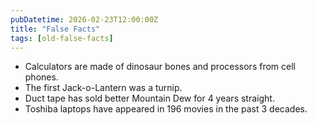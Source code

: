 ```yaml
---
pubDatetime: 2026-02-23T12:00:00Z
title: "False Facts"
tags: [old-false-facts]
---
```


- Calculators are made of dinosaur bones and processors from cell phones.
- The first Jack-o-Lantern was a turnip.
- Duct tape has sold better Mountain Dew for 4 years straight.
- Toshiba laptops have appeared in 196 movies in the past 3 decades.
